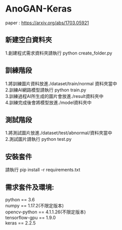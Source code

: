  # AnoGAN-Keras

paper : https://arxiv.org/abs/1703.05921  

## 新建空白資料夾

1.創建程式需求資料夾請執行 python create_folder.py  

## 訓練階段

1.將訓練圖片資料放進./dataset/train/normal 資料夾當中  
2.訓練AI網路模型請執行 python train.py  
3.訓練過程AI所生成的圖片會放進./result資料夾中  
4.訓練完成後會將模型放進./model資料夾中

## 測試階段
1.將測試圖片放進./dataset/test/abnormal/資料夾當中  
2.測試圖片請執行 python test.py  

## 安裝套件

請執行 pip install -r requirements.txt

## 需求套件及環境:

python == 3.6  
numpy == 1.17.2(不限定版本)  
opencv-python == 4.1.1.26(不限定版本)  
tensorflow-gpu == 1.9.0  
keras == 2.2.5  
